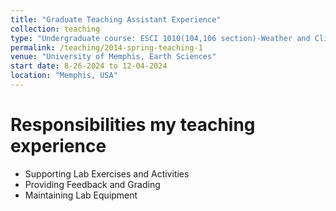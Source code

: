 ```yaml
---
title: "Graduate Teaching Assistant Experience"
collection: teaching
type: "Undergraduate course: ESCI 1010(104,106 section)-Weather and Climate Change Lab"  
permalink: /teaching/2014-spring-teaching-1
venue: "University of Memphis, Earth Sciences"
start date: 8-26-2024 to 12-04-2024
location: "Memphis, USA"
---
```


# Responsibilities my teaching experience

- Supporting Lab Exercises and Activities 
- Providing Feedback and Grading
- Maintaining Lab Equipment


